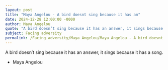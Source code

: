 ```yaml
---
layout: post
title: "Maya Angelou - A bird doesnt sing because it has an"
date: 2024-12-28 12:00:00 -0000
author: Maya Angelou
quote: "A bird doesn’t sing because it has an answer, it sings because it has a song."
subject: Facing adversity
permalink: /Facing adversity/Maya Angelou/Maya Angelou - A bird doesnt sing because it has an
---
```


A bird doesn’t sing because it has an answer, it sings because it has a song.

- Maya Angelou
